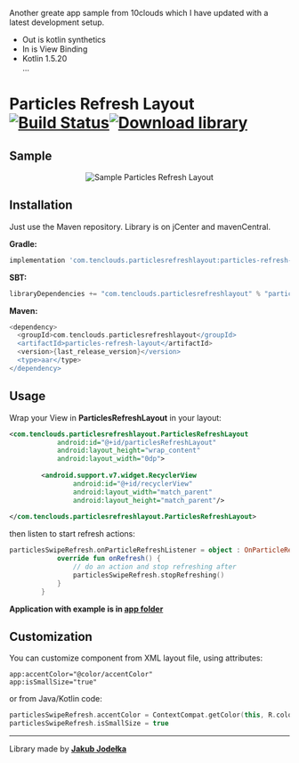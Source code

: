 Another greate app sample from 10clouds which I have updated with a latest development setup.
- Out is kotlin synthetics
- In is View Binding
- Kotlin 1.5.20 </br>
...
# Particles Refresh Layout  [![Build Status](https://app.bitrise.io/app/45cdb1c4827b546a/status.svg?token=1eTFsEydehWkAtgPX_H7vg&branch=feature/component)](https://app.bitrise.io/app/45cdb1c4827b546a)[![Download library](https://api.bintray.com/packages/10clouds-android/particlesrefreshlayout/particles-refresh-layout/images/download.svg)](https://bintray.com/10clouds-android/particlesrefreshlayout/particles-refresh-layout)


## Sample
<p align="center">
  <img src="static/sample.gif" alt="Sample Particles Refresh Layout"/>
</p>


## Installation
Just use the Maven repository. Library is on jCenter and mavenCentral.

**Gradle:**
```groovy
implementation 'com.tenclouds.particlesrefreshlayout:particles-refresh-layout:{last_release_version}'
```
**SBT:**
```groovy
libraryDependencies += "com.tenclouds.particlesrefreshlayout" % "particles-refresh-layout" % "{last_release_version}"
```
**Maven:**
```groovy
<dependency>
  <groupId>com.tenclouds.particlesrefreshlayout</groupId>
  <artifactId>particles-refresh-layout</artifactId>
  <version>{last_release_version}</version>
  <type>aar</type>
</dependency>
```

## Usage
Wrap your View in **ParticlesRefreshLayout** in your layout:
```xml
<com.tenclouds.particlesrefreshlayout.ParticlesRefreshLayout
            android:id="@+id/particlesRefreshLayout"
            android:layout_height="wrap_content"
            android:layout_width="0dp">
            
        <android.support.v7.widget.RecyclerView
                android:id="@+id/recyclerView"
                android:layout_width="match_parent"
                android:layout_height="match_parent"/>
                
</com.tenclouds.particlesrefreshlayout.ParticlesRefreshLayout>
```
then listen to start refresh actions: 
```kotlin
particlesSwipeRefresh.onParticleRefreshListener = object : OnParticleRefreshListener {
            override fun onRefresh() {
                // do an action and stop refreshing after  
                particlesSwipeRefresh.stopRefreshing()
            }
        }
```
**Application with example is in [app folder](https://github.com/10clouds/ParticlesRefreshLayout-android/tree/master/app)**

## Customization
You can customize component from XML layout file, using attributes: 
```
app:accentColor="@color/accentColor"
app:isSmallSize="true"
```
or from Java/Kotlin code:
```kotlin 
particlesSwipeRefresh.accentColor = ContextCompat.getColor(this, R.color.accentColor)
particlesSwipeRefresh.isSmallSize = true
```

---
Library made by **[Jakub Jodełka](https://github.com/jakubjodelka)**
